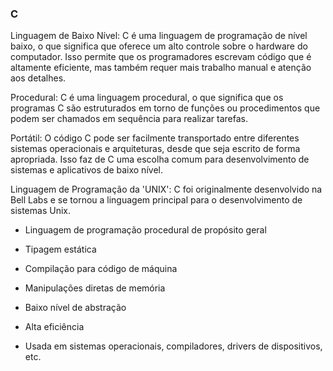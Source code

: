 ### C

Linguagem de Baixo Nível: C é uma linguagem de programação de nível baixo, o que significa que oferece um alto controle sobre o hardware do computador. Isso permite que os programadores escrevam código que é altamente eficiente, mas também requer mais trabalho manual e atenção aos detalhes.

Procedural: C é uma linguagem procedural, o que significa que os programas C são estruturados em torno de funções ou procedimentos que podem ser chamados em sequência para realizar tarefas.

Portátil: O código C pode ser facilmente transportado entre diferentes sistemas operacionais e arquiteturas, desde que seja escrito de forma apropriada. Isso faz de C uma escolha comum para desenvolvimento de sistemas e aplicativos de baixo nível.

Linguagem de Programação da 'UNIX': C foi originalmente desenvolvido na Bell Labs e se tornou a linguagem principal para o desenvolvimento de sistemas Unix.

* Linguagem de programação procedural de propósito geral

* Tipagem estática

* Compilação para código de máquina

* Manipulações diretas de memória

* Baixo nível de abstração

* Alta eficiência

* Usada em sistemas operacionais, compiladores, drivers de dispositivos, etc.

